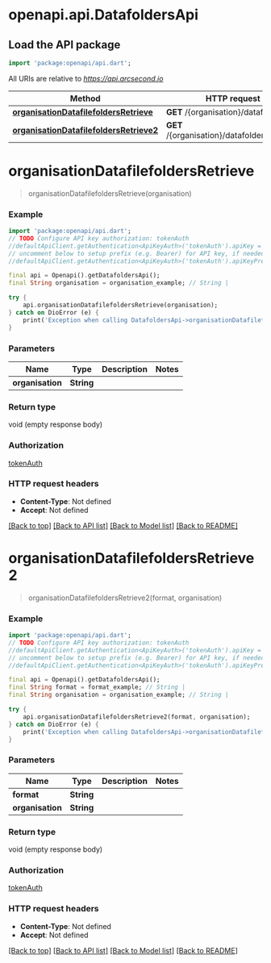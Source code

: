 # openapi.api.DatafoldersApi

## Load the API package
```dart
import 'package:openapi/api.dart';
```

All URIs are relative to *https://api.arcsecond.io*

Method | HTTP request | Description
------------- | ------------- | -------------
[**organisationDatafilefoldersRetrieve**](DatafoldersApi.md#organisationdatafilefoldersretrieve) | **GET** /{organisation}/datafolders/ | 
[**organisationDatafilefoldersRetrieve2**](DatafoldersApi.md#organisationdatafilefoldersretrieve2) | **GET** /{organisation}/datafolders{format} | 


# **organisationDatafilefoldersRetrieve**
> organisationDatafilefoldersRetrieve(organisation)



### Example
```dart
import 'package:openapi/api.dart';
// TODO Configure API key authorization: tokenAuth
//defaultApiClient.getAuthentication<ApiKeyAuth>('tokenAuth').apiKey = 'YOUR_API_KEY';
// uncomment below to setup prefix (e.g. Bearer) for API key, if needed
//defaultApiClient.getAuthentication<ApiKeyAuth>('tokenAuth').apiKeyPrefix = 'Bearer';

final api = Openapi().getDatafoldersApi();
final String organisation = organisation_example; // String | 

try {
    api.organisationDatafilefoldersRetrieve(organisation);
} catch on DioError (e) {
    print('Exception when calling DatafoldersApi->organisationDatafilefoldersRetrieve: $e\n');
}
```

### Parameters

Name | Type | Description  | Notes
------------- | ------------- | ------------- | -------------
 **organisation** | **String**|  | 

### Return type

void (empty response body)

### Authorization

[tokenAuth](../README.md#tokenAuth)

### HTTP request headers

 - **Content-Type**: Not defined
 - **Accept**: Not defined

[[Back to top]](#) [[Back to API list]](../README.md#documentation-for-api-endpoints) [[Back to Model list]](../README.md#documentation-for-models) [[Back to README]](../README.md)

# **organisationDatafilefoldersRetrieve2**
> organisationDatafilefoldersRetrieve2(format, organisation)



### Example
```dart
import 'package:openapi/api.dart';
// TODO Configure API key authorization: tokenAuth
//defaultApiClient.getAuthentication<ApiKeyAuth>('tokenAuth').apiKey = 'YOUR_API_KEY';
// uncomment below to setup prefix (e.g. Bearer) for API key, if needed
//defaultApiClient.getAuthentication<ApiKeyAuth>('tokenAuth').apiKeyPrefix = 'Bearer';

final api = Openapi().getDatafoldersApi();
final String format = format_example; // String | 
final String organisation = organisation_example; // String | 

try {
    api.organisationDatafilefoldersRetrieve2(format, organisation);
} catch on DioError (e) {
    print('Exception when calling DatafoldersApi->organisationDatafilefoldersRetrieve2: $e\n');
}
```

### Parameters

Name | Type | Description  | Notes
------------- | ------------- | ------------- | -------------
 **format** | **String**|  | 
 **organisation** | **String**|  | 

### Return type

void (empty response body)

### Authorization

[tokenAuth](../README.md#tokenAuth)

### HTTP request headers

 - **Content-Type**: Not defined
 - **Accept**: Not defined

[[Back to top]](#) [[Back to API list]](../README.md#documentation-for-api-endpoints) [[Back to Model list]](../README.md#documentation-for-models) [[Back to README]](../README.md)


